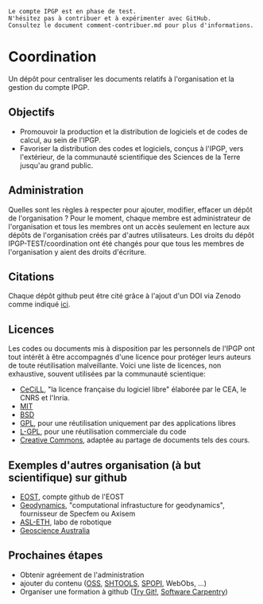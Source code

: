```
Le compte IPGP est en phase de test. 
N'hésitez pas à contribuer et à expérimenter avec GitHub.
Consultez le document comment-contribuer.md pour plus d'informations.
```
# Coordination

Un dépôt pour centraliser les documents relatifs à l'organisation et la gestion du compte IPGP.

## Objectifs
  - Promouvoir la production et la distribution de logiciels et de codes de calcul, au sein de l'IPGP.
  - Favoriser la distribution des codes et logiciels, conçus à l'IPGP, vers l'extérieur, de la communauté scientifique des Sciences de la Terre jusqu'au grand public.
  
## Administration
Quelles sont les règles à respecter pour ajouter, modifier, effacer un dépôt de l'organisation ? Pour le moment, chaque membre est administrateur de l'organisation et tous les membres ont un accès seulement en lecture aux dépôts de l'organisation créés par d'autres utilisateurs. Les droits du dépôt IPGP-TEST/coordination ont été changés pour que tous les membres de l'organisation y aient des droits d'écriture.

## Citations
Chaque dépôt github peut être cité grâce à l'ajout d'un DOI via Zenodo comme indiqué [ici](https://guides.github.com/activities/citable-code/).

## Licences
Les codes ou documents mis à disposition par les personnels de l'IPGP ont tout intérêt à être accompagnés d'une licence pour protéger leurs auteurs de toute réutilisation malveillante. Voici une liste de licences, non exhaustive, souvent utilisées par la communauté scientique: 
  * [CeCiLL](http://www.cecill.info/), "la licence française du logiciel libre" élaborée par le CEA, le CNRS et l'Inria. 
  * [MIT](https://opensource.org/licenses/MIT)
  * [BSD](https://opensource.org/licenses/BSD-3-Clause)
  * [GPL](http://www.gnu.org/licenses/gpl-3.0.en.html), pour une réutilisation uniquement par des applications libres
  * [L-GPL](http://www.gnu.org/licenses/old-licenses/lgpl-2.1.en.html), pour une réutilisation commerciale du code
  * [Creative Commons](http://creativecommons.org/), adaptée au partage de documents tels des cours.

## Exemples d'autres organisation (à but scientifique) sur github
  - [EOST](http://github.com/eost), compte github de l'EOST
  - [Geodynamics](https://github.com/geodynamics), "computational infrastucture for geodynamics", fournisseur de Specfem ou Axisem
  - [ASL-ETH](https://github.com/ethz-asl), labo de robotique
  - [Geoscience Australia](https://github.com/GeoscienceAustralia)

## Prochaines étapes
 - Obtenir agréement de l'administration
 - ajouter du contenu ([OSS](http://morpho.ipgp.fr/OSS), [SHTOOLS](http://github.com/SHTOOLS/SHTOOLS), [SPOPI](https://github.com/bonaime/spopi), WebObs, ...)
 - Organiser une formation à github ([Try Git!](https://try.github.io), [Software Carpentry](http://swcarpentry.github.io/git-novice/))
 

